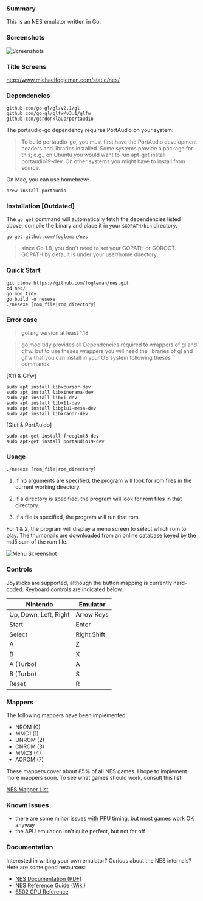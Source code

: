 ### Summary

This is an NES emulator written in Go.

### Screenshots

![Screenshots](http://i.imgur.com/vD3FXVh.png)

### Title Screens

http://www.michaelfogleman.com/static/nes/

### Dependencies

    github.com/go-gl/gl/v2.1/gl
    github.com/go-gl/glfw/v3.1/glfw
    github.com/gordonklaus/portaudio

The portaudio-go dependency requires PortAudio on your system:

> To build portaudio-go, you must first have the PortAudio development headers
> and libraries installed. Some systems provide a package for this; e.g., on
> Ubuntu you would want to run apt-get install portaudio19-dev. On other systems
> you might have to install from source.

On Mac, you can use homebrew:

    brew install portaudio

### Installation [Outdated]

The `go get` command will automatically fetch the dependencies listed above,
compile the binary and place it in your `$GOPATH/bin` directory.

    go get github.com/fogleman/nes

 >since Go 1.8, you don't need to set your GOPATH or GOROOT.
 >GOPATH by default is under your user/home directory.

### Quick Start
    git clone https://github.com/fogleman/nes.git
    cd nes/
    go mod tidy
    go build -o nesexe
    ./nesexe [rom_file|rom_directory]
 
### Error case
>golang version at least 1.18

>go mod tidy provides all Dependencies required to wrappers of gl and glfw.
>but to use theses wrappers you will need the libraries of gl and glfw that you can install in your OS system following theses commands


[X11 & Glfw]

    sudo apt install libxcursor-dev
    sudo apt install libxinerama-dev
    sudo apt install libxi-dev
    sudo apt install libx11-dev
    sudo apt install libglu1-mesa-dev
    sudo apt install libxrandr-dev
    
    
[Glut & PortAuido]

    sudo apt-get install freeglut3-dev
    sudo apt-get install portaudio19-dev

### Usage

    ./nesexe [rom_file|rom_directory]

1. If no arguments are specified, the program will look for rom files in
the current working directory.

2. If a directory is specified, the program will look for rom files in that
directory.

3. If a file is specified, the program will run that rom.

For 1 & 2, the program will display a menu screen to select which rom to play.
The thumbnails are downloaded from an online database keyed by the md5 sum of
the rom file.

![Menu Screenshot](http://i.imgur.com/pwetBLv.png)

### Controls

Joysticks are supported, although the button mapping is currently hard-coded.
Keyboard controls are indicated below.

| Nintendo              | Emulator    |
| --------------------- | ----------- |
| Up, Down, Left, Right | Arrow Keys  |
| Start                 | Enter       |
| Select                | Right Shift |
| A                     | Z           |
| B                     | X           |
| A (Turbo)             | A           |
| B (Turbo)             | S           |
| Reset                 | R           |

### Mappers

The following mappers have been implemented:

* NROM (0)
* MMC1 (1)
* UNROM (2)
* CNROM (3)
* MMC3 (4)
* AOROM (7)

These mappers cover about 85% of all NES games. I hope to implement more
mappers soon. To see what games should work, consult this list:

[NES Mapper List](http://tuxnes.sourceforge.net/nesmapper.txt)

### Known Issues

* there are some minor issues with PPU timing, but most games work OK anyway
* the APU emulation isn't quite perfect, but not far off

### Documentation

Interested in writing your own emulator? Curious about the NES internals? Here
are some good resources:

* [NES Documentation (PDF)](http://nesdev.com/NESDoc.pdf)
* [NES Reference Guide (Wiki)](http://wiki.nesdev.com/w/index.php/NES_reference_guide)
* [6502 CPU Reference](http://www.obelisk.me.uk/6502/reference.html)
